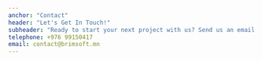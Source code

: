 ```yaml
---
anchor: "Contact"
header: "Let's Get In Touch!"
subheader: "Ready to start your next project with us? Send us an email and we will get back to you as soon as possible!"
telephone: +976 99150417
email: contact@brimsoft.mn
---
```

